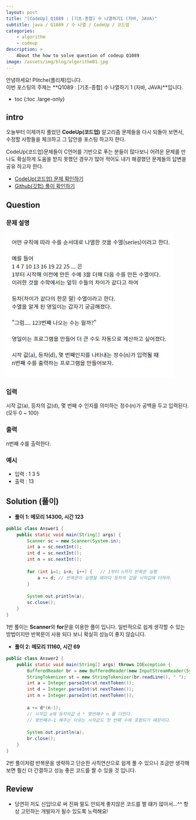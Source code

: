 ```yaml
---
layout: post
title: "[CodeUp] Q1089 : [기초-종합] 수 나열하기1 (자바, JAVA)"
subtitle: java / Q1089 / 수 나열 / CodeUp / 코드업
categories:
    - algorithm
    - codeup
description: >
    About the how to solve question of codeup Q1089
image: /assets/img/blog/algorithm01.jpg
---
```


안녕하세요! Plitche(플리체)입니다.  
이번 포스팅의 주제는 **Q1089 : [기초-종합] 수 나열하기 1 (자바, JAVA)**입니다.

* toc
{:toc .large-only}

## intro
오늘부터 이제까지 풀었던 **CodeUp(코드업)** 알고리즘 문제들을 다시 되돌아 보면서, 수정할 사항들을 체크하고 그 답안을 포스팅 하고자 한다.  

CodeUp(코드업)문제들이 C언어를 기반으로 푸는 분들이 많다보니 어려운 문제를 만나도 확실하게 도움을 받지 못했던 경우가 많아 적어도 내가 해결했던 문제들의 답변을 공유 하고자 한다.  

* [CodeUp(코드업) 문제 확인하기](https://codeup.kr/problem.php?id=1089)  
* [Github(깃헙) 풀이 확인하기](https://github.com/plitche/CodeUp_Solution/tree/master/Q1001~Q1100/Q1089)  

## Question
### 문제 설명
![](/assets/post/codeup/20210729_01/01.JPG)
### 입력
시작 값(a), 등차의 값(d), 몇 번째 수 인지를 의미하는 정수(n)가
공백을 두고 입력된다.(모두 0 ~ 100)
### 출력
n번째 수를 출력한다.
### 예시
* 입력 : 1 3 5
* 출력 : 13

## Solution (풀이)
* **풀이 1: 메모리 14300, 시간 123**
```java
public class Answer1 {
	public static void main(String[] args) {
		Scanner sc = new Scanner(System.in);
		int a = sc.nextInt();
		int d = sc.nextInt();
		int n = sc.nextInt();
		
		for (int i=1; i<n; i++) {	// 1부터 n까지 반복문 실행
			a += d;	// 반복문이 실행될 때마다 등차의 값을 시작값에 더하라.
		}
		
		System.out.println(a);
		sc.close();
	}
}
```  

1번 풀이는 **Scanner**와 **for**문을 이용한 풀이 입니다. 일반적으로 쉽게 생각할 수 있는 방법이지만 반복문이 사용 되다 보니 확실히 성능이 좋지 않습니다.  

* **풀이 2: 메모리 11160, 시간 69**
```java
public class Answer2 {
	public static void main(String[] args) throws IOException {
		BufferedReader br = new BufferedReader(new InputStreamReader(System.in));
		StringTokenizer st = new StringTokenizer(br.readLine(), " ");
		int a = Integer.parseInt(st.nextToken());
		int d = Integer.parseInt(st.nextToken());
		int n = Integer.parseInt(st.nextToken());
		
		a += d*(n-1);	
        // 시작값 a에 등차의값 d * 몇번째수 n 를 더한다.
		// 몇번째수-1 해주는 이유는 시작값도 첫 번째 수에 포함되기 때문이다.
		
		System.out.println(a);
		br.close();
	}
}
```  

2번 풀이처럼 반복문을 생략하고 단순한 사칙연산으로 쉽게 풀 수 있으니 조금만 생각해보면 훨신 더 간결하고 성능 좋은 코드를 짤 수 있을 것 입니다.

## Review
* 당연히 저도 신입!으로 써 진짜 말도 안되게 좋지않은 코드를 짤 떄가 많아서...^^ 항상 고민하는 개발자가 될수 있도록 노력해요!